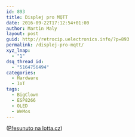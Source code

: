 ```yaml
---
id: 893
title: Displej pro MQTT
date: 2016-09-22T17:12:54+01:00
author: Martin Maly
layout: post
guid: http://retrocip.uelectronics.info/?p=893
permalink: /displej-pro-mqtt/
xyz_lnap:
  - "1"
dsq_thread_id:
  - "5164756494"
categories:
  - Hardware
  - IoT
tags:
  - BigClown
  - ESP8266
  - OLED
  - WeMos
---
```

([Přesunuto na Iotta.cz](http://iotta.cz/displej-pro-mqtt/))